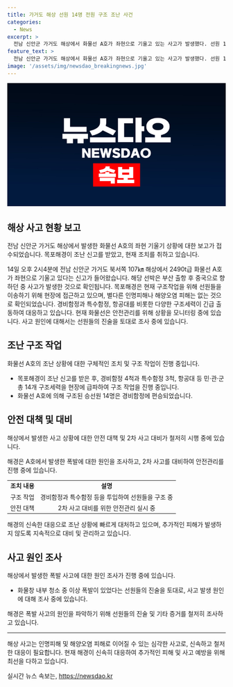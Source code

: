 ```yaml
---
title: 가거도 해상 선원 14명 전원 구조 조난 사건
categories:
  - News
excerpt: >
  전남 신안군 가거도 해상에서 화물선 A호가 좌현으로 기울고 있는 사고가 발생했다. 선원 14명은 목포해경에 의해 구조되었고, 인명피해나 해양오염은 발생하지 않았다. 현재 A호는 안전조치를 취한 상태로 존재하며, 정확한 사고 경위에 대한 조사가 진행 중이다. (150자)
feature_text: >
  전남 신안군 가거도 해상에서 화물선 A호가 좌현으로 기울고 있는 사고가 발생했다. 선원 14명은 목포해경에 의해 구조되었고, 인명피해나 해양오염은 발생하지 않았다. 현재 A호는 안전조치를 취한 상태로 존재하며, 정확한 사고 경위에 대한 조사가 진행 중이다. (150자)
image: '/assets/img/newsdao_breakingnews.jpg'
---
```


<p><img src="/assets/img/newsdao_breakingnews.jpg" alt="firstkoreanews 속보" /></p>

<h2 data-ke-size="size26">해상 사고 현황 보고</h2>

<p>전남 신안군 가거도 해상에서 발생한 화물선 A호의 좌현 기울기 상황에 대한 보고가 접수되었습니다. 목포해경이 조난 신고를 받았고, 현재 조치를 취하고 있습니다.</p>

<p data-ke-size="size16">14일 오후 2시4분에 전남 신안군 가거도 북서쪽 107㎞ 해상에서 2490t급 화물선 A호가 좌현으로 기울고 있다는 신고가 들어왔습니다. 해당 선박은 부산 출항 후 중국으로 향하던 중 사고가 발생한 것으로 확인됩니다. 목포해경은 현재 구조작업을 위해 선원들을 이송하기 위해 현장에 접근하고 있으며, 별다른 인명피해나 해양오염 피해는 없는 것으로 확인되었습니다. 경비함정과 특수함정, 항공대를 비롯한 다양한 구조세력이 긴급 출동하여 대응하고 있습니다. 현재 화물선은 안전관리를 위해 상황을 모니터링 중에 있습니다. 사고 원인에 대해서는 선원들의 진술을 토대로 조사 중에 있습니다.</p>

<h2 data-ke-size="size26">조난 구조 작업</h2>

<p>화물선 A호의 조난 상황에 대한 구체적인 조치 및 구조 작업이 진행 중입니다.</p>

<ul>
  <li>목포해경이 조난 신고를 받은 후, 경비함정 4척과 특수함정 3척, 항공대 등 민·관·군 총 14개 구조세력을 현장에 급파하여 구조 작업을 진행 중입니다.</li>
  <li>화물선 A호에 의해 구조된 승선원 14명은 경비함정에 편승되었습니다.</li>
</ul>

<h2 data-ke-size="size26">안전 대책 및 대비</h2>

<p>해상에서 발생한 사고 상황에 대한 안전 대책 및 2차 사고 대비가 철저히 시행 중에 있습니다.</p>

<p data-ke-size="size16">해경은 A호에서 발생한 폭발에 대한 원인을 조사하고, 2차 사고를 대비하여 안전관리를 진행 중에 있습니다.</p>

<table>
    <tr>
        <td style="text-align: center; height: 17px;"><b>조치 내용</b></td>
        <td style="text-align: center; height: 17px;"><b>설명</b></td>
    </tr>
    <tr>
        <td style="text-align: center; height: 17px;">구조 작업</td>
        <td style="text-align: center; height: 17px;">경비함정과 특수함정 등을 투입하여 선원들을 구조 중</td>
    </tr>
    <tr>
        <td style="text-align: center; height: 17px;">안전 대책</td>
        <td style="text-align: center; height: 17px;">2차 사고 대비를 위한 안전관리 실시 중</td>
    </tr>
</table>

<p data-ke-size="size16">해경의 신속한 대응으로 조난 상황에 빠르게 대처하고 있으며, 추가적인 피해가 발생하지 않도록 지속적으로 대비 및 관리하고 있습니다.</p>

<h2 data-ke-size="size26">사고 원인 조사</h2>

<p>해상에서 발생한 폭발 사고에 대한 원인 조사가 진행 중에 있습니다.</p>

<ul>
  <li>화물창 내부 청소 중 이상 폭발이 있었다는 선원들의 진술을 토대로, 사고 발생 원인에 대해 조사 중에 있습니다.</li>
</ul>

<p data-ke-size="size16">해경은 폭발 사고의 원인을 파악하기 위해 선원들의 진술 및 기타 증거를 철저히 조사하고 있습니다.</p>

<hr>

<p data-ke-size="size16">해상 사고는 인명피해 및 해양오염 피해로 이어질 수 있는 심각한 사고로, 신속하고 철저한 대응이 필요합니다. 현재 해경이 신속히 대응하여 추가적인 피해 및 사고 예방을 위해 최선을 다하고 있습니다.</p>
실시간 뉴스 속보는, <a href="https://newsdao.kr" rel="dofollow">https://newsdao.kr</a>


